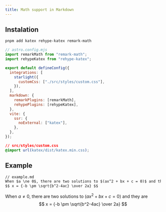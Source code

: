 ```yaml
---
title: Math support in Markdown
---
```


## Instalation

```bash title="Instal dependencies…"
pnpm add katex rehype-katex remark-math
```

```js
// astro.config.mjs
import remarkMath from "remark-math";
import rehypeKatex from "rehype-katex";

export default defineConfig({
  integrations: [
    starlight({
      customCss: ["./src/styles/custom.css"],
    }),
  ],
  markdown: {
    remarkPlugins: [remarkMath],
    rehypePlugins: [rehypeKatex],
  },
  vite: {
    ssr: {
      noExternal: ["katex"],
    },
  },
});
```

```css
// src/styles/custom.css
@import url(katex/dist/katex.min.css);
```

## Example

```md
// example.md
When $a \ne 0$, there are two solutions to $(ax^2 + bx + c = 0)$ and they are 
$$ x = {-b \pm \sqrt{b^2-4ac} \over 2a} $$
```

When $a \ne 0$, there are two solutions to $(ax^2 + bx + c = 0)$ and they are 
$$ x = {-b \pm \sqrt{b^2-4ac} \over 2a} $$